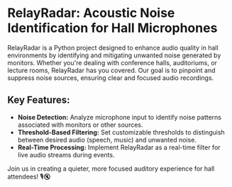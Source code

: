 # RelayRadar: Acoustic Noise Identification for Hall Microphones

RelayRadar is a Python project designed to enhance audio quality in hall environments by identifying and mitigating unwanted noise generated by monitors. Whether you're dealing with conference halls, auditoriums, or lecture rooms, RelayRadar has you covered. Our goal is to pinpoint and suppress noise sources, ensuring clear and focused audio recordings.

## Key Features:
- **Noise Detection:** Analyze microphone input to identify noise patterns associated with monitors or other sources.
- **Threshold-Based Filtering:** Set customizable thresholds to distinguish between desired audio (speech, music) and unwanted noise.
- **Real-Time Processing:** Implement RelayRadar as a real-time filter for live audio streams during events.

Join us in creating a quieter, more focused auditory experience for hall attendees! 🎙️🔇
